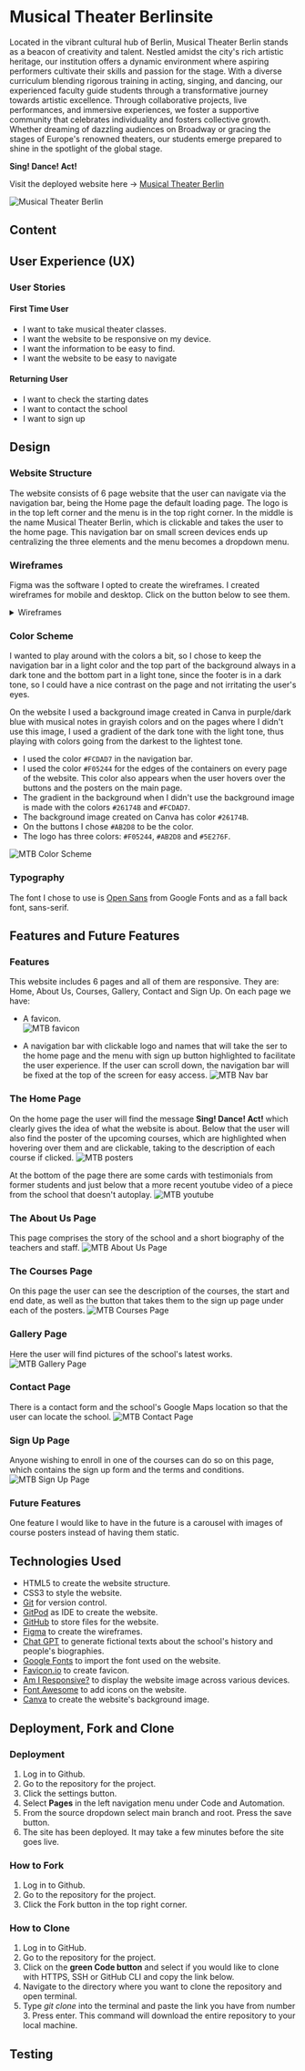# Musical Theater Berlinsite

Located in the vibrant cultural hub of Berlin, Musical Theater Berlin stands as a beacon of creativity and talent. Nestled amidst the city's rich artistic heritage, our institution offers a dynamic environment where aspiring performers cultivate their skills and passion for the stage. With a diverse curriculum blending rigorous training in acting, singing, and dancing, our experienced faculty guide students through a transformative journey towards artistic excellence. Through collaborative projects, live performances, and immersive experiences, we foster a supportive community that celebrates individuality and fosters collective growth. Whether dreaming of dazzling audiences on Broadway or gracing the stages of Europe's renowned theaters, our students emerge prepared to shine in the spotlight of the global stage.

**Sing! Dance! Act!**

Visit the deployed website here → [Musical Theater Berlin](https://enniovilla.github.io/project-1-ci/)

![Musical Theater Berlin](documentation/am-i-responsive.png)

## Content

## User Experience (UX)

### User Stories

#### First Time User

* I want to take musical theater classes.
* I want the website to be responsive on my device.
* I want the information to be easy to find.
* I want the website to be easy to navigate

#### Returning User

* I want to check the starting dates
* I want to contact the school
* I want to sign up

## Design

### Website Structure

The website consists of 6 page website that the user can navigate via the navigation bar, being the Home page the default loading page. The logo is in the top left corner and the menu is in the top right corner. In the middle is the name Musical Theater Berlin, which is clickable and takes the user to the home page. This navigation bar on small screen devices ends up centralizing the three elements and the menu becomes a dropdown menu.

### Wireframes

Figma was the software I opted to create the wireframes. I created wireframes for mobile and desktop. Click on the button below to see them.
<details>
<summary>Wireframes</summary>
<br><br>
Home page<br>
<img src="documentation/figma-home.png">
<br><br>
About us page<br>
<img src="documentation/figma-aboutus.png">
<br><br>
Courses page<br>
<img src="documentation/figma-courses.png">
<br><br>
Gallery page<br>
<img src="documentation/figma-gallery.png">
<br><br>
Contact page<br>
<img src="documentation/figma-contact.png">
<br><br>
Sign Up page<br>
<img src="documentation/figma-signup.png">
</details>

### Color Scheme

I wanted to play around with the colors a bit, so I chose to keep the navigation bar in a light color and the top part of the background always in a dark tone and the bottom part in a light tone, since the footer is in a dark tone, so I could have a nice contrast on the page and not irritating the user's eyes.

On the website I used a background image created in Canva in purple/dark blue with musical notes in grayish colors and on the pages where I didn't use this image, I used a gradient of the dark tone with the light tone, thus playing with colors going from the darkest to the lightest tone.

- I used the color `#FCDAD7` in the navigation bar.
- I used the color `#F05244` for the edges of the containers on every page of the website. This color also appears when the user hovers over the buttons and the posters on the main page.
- The gradient in the background when I didn't use the background image is made with the colors `#26174B` and `#FCDAD7`.
- The background image created on Canva has color `#26174B`.
- On the buttons I chose `#AB2D8` to be the color.
- The logo has three colors: `#F05244`, `#AB2D8` and `#5E276F`.

![MTB Color Scheme](documentation/coolors.png)

### Typography

The font I chose to use is [Open Sans](https://fonts.google.com/specimen/Open+Sans) from Google Fonts and as a fall back font, sans-serif.

## Features and Future Features

### Features

This website includes 6 pages and all of them are responsive. They are: Home, About Us, Courses, Gallery, Contact and Sign Up. On each page we have:

- A favicon.<br>
![MTB favicon](documentation/favicon-browser.png)

- A navigation bar with clickable logo and names that will take the ser to the home page and the menu with sign up button highlighted to facilitate the user experience. If the user can scroll down, the navigation bar will be fixed at the top of the screen for easy access.
![MTB Nav bar](documentation/nav-bar.png)

### The Home Page

On the home page the user will find the message **Sing! Dance! Act!** which clearly gives the idea of what the website is about. Below that the user will also find the poster of the upcoming courses, which are highlighted when hovering over them and are clickable, taking to the description of each course if clicked.
![MTB posters](documentation/home-page.gif)

At the bottom of the page there are some cards with testimonials from former students and just below that a more recent youtube video of a piece from the school that doesn't autoplay.
![MTB youtube](documentation/bottom-home-page.gif)

### The About Us Page

This page comprises the story of the school and a short biography of the teachers and staff.
![MTB About Us Page](documentation/about-us-page.gif)

### The Courses Page

On this page the user can see the description of the courses, the start and end date, as well as the button that takes them to the sign up page under each of the posters.
![MTB Courses Page](documentation/courses-page.gif)

### Gallery Page

Here the user will find pictures of the school's latest works.
![MTB Gallery Page](documentation/gallery-page.gif)

### Contact Page

There is a contact form and the school's Google Maps location so that the user can locate the school.
![MTB Contact Page](documentation/contact-page.gif)

### Sign Up Page

Anyone wishing to enroll in one of the courses can do so on this page, which contains the sign up form and the terms and conditions.
![MTB Sign Up Page](documentation/signup-page.gif)

### Future Features

One feature I would like to have in the future is a carousel with images of course posters instead of having them static.

## Technologies Used

- HTML5 to create the website structure.
- CSS3 to style the website.
- [Git](https://git-scm.com/) for version control.
- [GitPod](https://www.gitpod.io/) as IDE to create the website.
- [GitHub](https://github.com/) to store files for the website.
- [Figma](https://www.figma.com/) to create the wireframes.
- [Chat GPT](https://chat.openai.com/) to generate fictional texts about the school's history and people's biographies.
- [Google Fonts](https://fonts.google.com/) to import the font used on the website.
- [Favicon.io](https://favicon.io/) to create favicon.
- [Am I Responsive?](https://ui.dev/amiresponsive) to display the website image across various devices.
- [Font Awesome](https://fontawesome.com/) to add icons on the website.
- [Canva](https://www.canva.com/) to create the website's background image.

## Deployment, Fork and Clone

### Deployment

1. Log in to Github.
2. Go to the repository for the project.
3. Click the settings button.
4. Select **Pages** in the left navigation menu under Code and Automation.
5. From the source dropdown select main branch and root. Press the save button.
6. The site has been deployed. It may take a few minutes before the site goes live.

### How to Fork

1. Log in to Github.
2. Go to the repository for the project.
3. Click the Fork button in the top right corner.

### How to Clone

1. Log in to GitHub.
2. Go to the repository for the project.
3. Click on the **green Code button** and select if you would like to clone with HTTPS, SSH or GitHub CLI and copy the link below.
4. Navigate to the directory where you want to clone the repository and open terminal.
5. Type *git clone* into the terminal and paste the link you have from number 3. Press enter. This command will download the entire repository to your local machine.

## Testing

